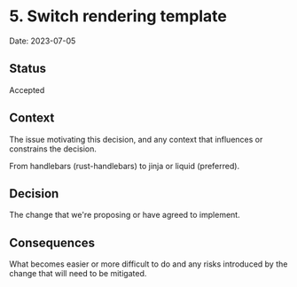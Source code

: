 # 5. Switch rendering template

Date: 2023-07-05

## Status

Accepted

## Context

The issue motivating this decision, and any context that influences or constrains the decision.

From handlebars (rust-handlebars) to jinja or liquid (preferred).

## Decision

The change that we're proposing or have agreed to implement.

## Consequences

What becomes easier or more difficult to do and any risks introduced by the change that will need to be mitigated.
